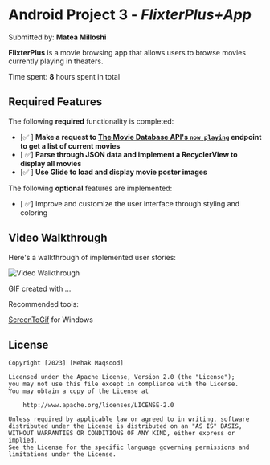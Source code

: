 # Android Project 3 - *FlixterPlus+App*

Submitted by: **Matea Milloshi**

**FlixterPlus** is a movie browsing app that allows users to browse movies currently playing in theaters.

Time spent: **8** hours spent in total

## Required Features

The following **required** functionality is completed:

- [✅ ] **Make a request to [The Movie Database API's `now_playing`](https://developers.themoviedb.org/3/movies/get-now-playing) endpoint to get a list of current movies**
- [ ✅] **Parse through JSON data and implement a RecyclerView to display all movies**
- [✅ ] **Use Glide to load and display movie poster images**

The following **optional** features are implemented:

- [ ✅] Improve and customize the user interface through styling and coloring


## Video Walkthrough

Here's a walkthrough of implemented user stories:

<img src='' title='Video Walkthrough' width='' alt='Video Walkthrough' />

<!-- Replace this with whatever GIF tool you used! -->
GIF created with ...  

 Recommended tools:

[ScreenToGif](https://www.screentogif.com/) for Windows


## License

    Copyright [2023] [Mehak Maqsood]

    Licensed under the Apache License, Version 2.0 (the "License");
    you may not use this file except in compliance with the License.
    You may obtain a copy of the License at

        http://www.apache.org/licenses/LICENSE-2.0

    Unless required by applicable law or agreed to in writing, software
    distributed under the License is distributed on an "AS IS" BASIS,
    WITHOUT WARRANTIES OR CONDITIONS OF ANY KIND, either express or implied.
    See the License for the specific language governing permissions and
    limitations under the License.
